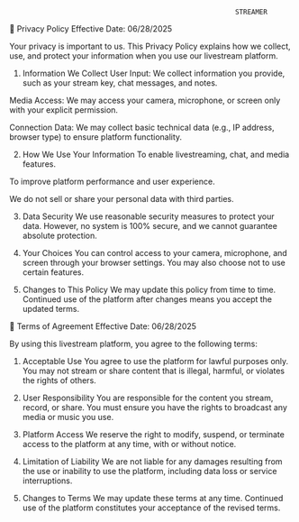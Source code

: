                                                             STREAMER

📜 Privacy Policy
Effective Date: 06/28/2025

Your privacy is important to us. This Privacy Policy explains how we collect, use, and protect your information when you use our livestream platform.

1. Information We Collect
User Input: We collect information you provide, such as your stream key, chat messages, and notes.

Media Access: We may access your camera, microphone, or screen only with your explicit permission.

Connection Data: We may collect basic technical data (e.g., IP address, browser type) to ensure platform functionality.

2. How We Use Your Information
To enable livestreaming, chat, and media features.

To improve platform performance and user experience.

We do not sell or share your personal data with third parties.

3. Data Security
We use reasonable security measures to protect your data. However, no system is 100% secure, and we cannot guarantee absolute protection.

4. Your Choices
You can control access to your camera, microphone, and screen through your browser settings. You may also choose not to use certain features.

5. Changes to This Policy
We may update this policy from time to time. Continued use of the platform after changes means you accept the updated terms.

📄 Terms of Agreement
Effective Date: 06/28/2025

By using this livestream platform, you agree to the following terms:

1. Acceptable Use
You agree to use the platform for lawful purposes only. You may not stream or share content that is illegal, harmful, or violates the rights of others.

2. User Responsibility
You are responsible for the content you stream, record, or share. You must ensure you have the rights to broadcast any media or music you use.

3. Platform Access
We reserve the right to modify, suspend, or terminate access to the platform at any time, with or without notice.

4. Limitation of Liability
We are not liable for any damages resulting from the use or inability to use the platform, including data loss or service interruptions.

5. Changes to Terms
We may update these terms at any time. Continued use of the platform constitutes your acceptance of the revised terms.
